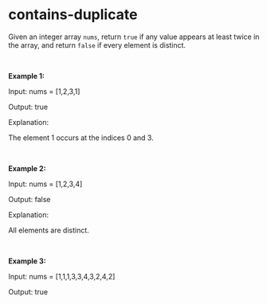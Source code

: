 # contains-duplicate

Given an integer array `nums`, return `true` if any value appears at least twice in the array, and return `false` if every element is distinct.

 <br />

**Example 1:**

Input: nums = [1,2,3,1]

Output: true

Explanation:

The element 1 occurs at the indices 0 and 3.


 <br />

**Example 2:**

Input: nums = [1,2,3,4]

Output: false

Explanation:

All elements are distinct.


 <br />

**Example 3:**

Input: nums = [1,1,1,3,3,4,3,2,4,2]

Output: true

